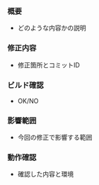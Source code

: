 ### 概要
* どのような内容かの説明 

### 修正内容
* 修正箇所とコミットID

### ビルド確認
* OK/NO

### 影響範囲
* 今回の修正で影響する範囲

### 動作確認
* 確認した内容と環境